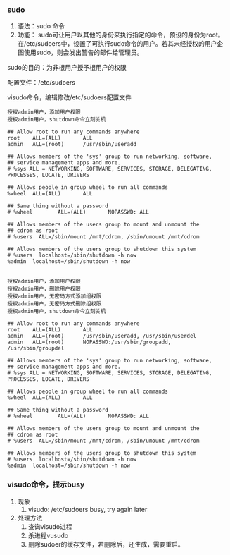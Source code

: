 ### sudo ###
1. 语法：sudo   命令 
2. 功能： sudo可让用户以其他的身份来执行指定的命令，预设的身份为root。在/etc/sudoers中，设置了可执行sudo命令的用户。若其未经授权的用户企图使用sudo，则会发出警告的邮件给管理员。

sudo的目的：为非根用户授予根用户的权限

配置文件：/etc/sudoers

visudo命令，编辑修改/etc/sudoers配置文件


	授权admin用户，添加用户权限
	授权admin用户，shutdown命令立刻关机

	## Allow root to run any commands anywhere
	root    ALL=(ALL)       ALL
	admin   ALL=(root)      /usr/sbin/useradd
	
	## Allows members of the 'sys' group to run networking, software,
	## service management apps and more.
	# %sys ALL = NETWORKING, SOFTWARE, SERVICES, STORAGE, DELEGATING, PROCESSES, LOCATE, DRIVERS
	
	## Allows people in group wheel to run all commands
	%wheel  ALL=(ALL)       ALL
	
	## Same thing without a password
	# %wheel        ALL=(ALL)       NOPASSWD: ALL
	
	## Allows members of the users group to mount and unmount the
	## cdrom as root
	# %users  ALL=/sbin/mount /mnt/cdrom, /sbin/umount /mnt/cdrom
	
	## Allows members of the users group to shutdown this system
	# %users  localhost=/sbin/shutdown -h now
	%admin  localhost=/sbin/shutdown -h now


	授权admin用户，添加用户权限
	授权admin用户，删除用户权限
	授权admin用户，无密码方式添加组权限
	授权admin用户，无密码方式删除组权限
	授权admin用户，shutdown命令立刻关机

	## Allow root to run any commands anywhere
	root    ALL=(ALL)       ALL
	admin   ALL=(root)      /usr/sbin/useradd, /usr/sbin/userdel
	admin   ALL=(root)      NOPASSWD:/usr/sbin/groupadd, /usr/sbin/groupdel
	
	## Allows members of the 'sys' group to run networking, software,
	## service management apps and more.
	# %sys ALL = NETWORKING, SOFTWARE, SERVICES, STORAGE, DELEGATING, PROCESSES, LOCATE, DRIVERS
	
	## Allows people in group wheel to run all commands
	%wheel  ALL=(ALL)       ALL
	
	## Same thing without a password
	# %wheel        ALL=(ALL)       NOPASSWD: ALL
	
	## Allows members of the users group to mount and unmount the
	## cdrom as root
	# %users  ALL=/sbin/mount /mnt/cdrom, /sbin/umount /mnt/cdrom
	
	## Allows members of the users group to shutdown this system
	# %users  localhost=/sbin/shutdown -h now
	%admin  localhost=/sbin/shutdown -h now


### visudo命令，提示busy ###
1. 现象
	1. visudo: /etc/sudoers busy, try again later
2. 处理方法
	1. 查询visudo进程
	2. 杀进程vusudo
	3. 删除sudoer的缓存文件，若删除后，还生成，需要重启。	





